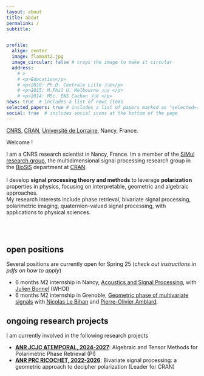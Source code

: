 ```yaml
---
layout: about
title: about
permalink: /
subtitle:


profile:
  align: center
  image: flamant2.jpg
  image_circular: false # crops the image to make it circular
  address:
    # >
    # <p>Education</p>
    # <p>2018: Ph.D. Centrale Lille 🇫🇷</p>
    # <p>2015: M.Phil U. Melbourne 🇦🇺 </p>
    # <p>2014: MSc. ENS Cachan 🇫🇷 </p>
news: true  # includes a list of news items
selected_papers: true # includes a list of papers marked as "selected={true}"
social: true  # includes social icons at the bottom of the page
---
```

<a href="https://cnrs.fr">CNRS</a>, <a href="http://www.cran.univ-lorraine.fr/">CRAN</a>, <a href="https://www.univ-lorraine.fr">Université de Lorraine</a>, Nancy, France.

Welcome !

I am a CNRS research scientist in Nancy, France. Im a member of the [SiMul research group](https://cran-simul.github.io), the multidimensional signal processing research group in the [BioSiS](http://www.cran.univ-lorraine.fr/francais/themes_rech/biosis/index.php) department at [CRAN](http://www.cran.univ-lorraine.fr/).
<br/>
<br/>
I develop **signal processing theory and methods** to leverage **polarization** properties in physics, focusing on interpretable, geometric and algebraic approaches.
<br/>
My research interests include phase retrieval, bivariate signal processing, polarimetric imaging, quaternion-valued signal processing, with applications to physical sciences.

<br/>
<br/>

<!-- <br/> Wanna join our group? We have currently a 12-month postdoctoral researcher position available on [Geometric Bayesian inference for bivariate signals](/assets/jobs/2023postDocRicochetCRAN.pdf), starting anytime in 2023. See also this [master internship](/assets/jobs/2023_internshipMaster.pdf) position. -->

## open positions
<!-- Multiple positions (master, Ph.D. and postdoc) are opened right now, in relation with the research projects above.
Interested? contact me directly by [email](mailto:julien.flamant@cnrs.fr), joining a CV and a brief statement of interest.
 -->
Several positions are currently open for Spring 25 (*check out instructions in pdfs on how to apply*)
- 6 months M2 internship in Nancy, [Acoustics and Signal Processing](/assets/jobs/2025_M2_acoustics_CRAN_WHOI.pdf), with [Julien Bonnel](https://www2.whoi.edu/staff/jbonnel/) (WHOI)
- 6 months M2 internship in Grenoble, [Geometric phase of multivariate signals](/assets/jobs/2025_M2_geometricphase.pdf) with [Nicolas Le Bihan](https://nicolas-le-bihan.github.io/) and [Pierre-Olivier Amblard](https://www.gipsa-lab.grenoble-inp.fr/~pierre-olivier.amblard/).


## ongoing research projects
<!-- **News** I have recently been awarded a ANR Young researcher Grant ATEMPORAL, with funding for a master internship followed by a Ph.D., plus a 18 month postdoc, as well as extensive research support for travel. -->
I am currently involved in the following research projects
- [**ANR JCJC ATEMPORAL, 2024-2027**](/atemporal): Algebraic and Tensor Methods for Polarimetric Phase Retrieval (PI)
- [**ANR PRC RICOCHET, 2022-2026**](https://ricochet-anr.github.io): Bivariate signal processing:
a geometric approach to decipher polarization (Leader for CRAN)
